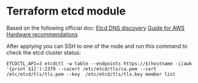 # Terraform etcd module

Based on the following official doc:
[Etcd DNS discovery](https://etcd.io/docs/v2/clustering/#dns-discovery)
[Guide for AWS](https://etcd.io/docs/v3.4.0/platforms/aws/)
[Hardware recommendations](https://etcd.io/docs/v3.4.0/op-guide/hardware/)

After applying you can SSH to one of the node and run this command to check the etcd cluster status:

```console
ETCDCTL_API=3 etcdctl -w table --endpoints https://$(hostname -i|awk '{print $1}'):2379 --cacert /etc/etcd/tls/ca.pem --cert  /etc/etcd/tls/tls.pem --key  /etc/etcd/tls/tls.key member list
```